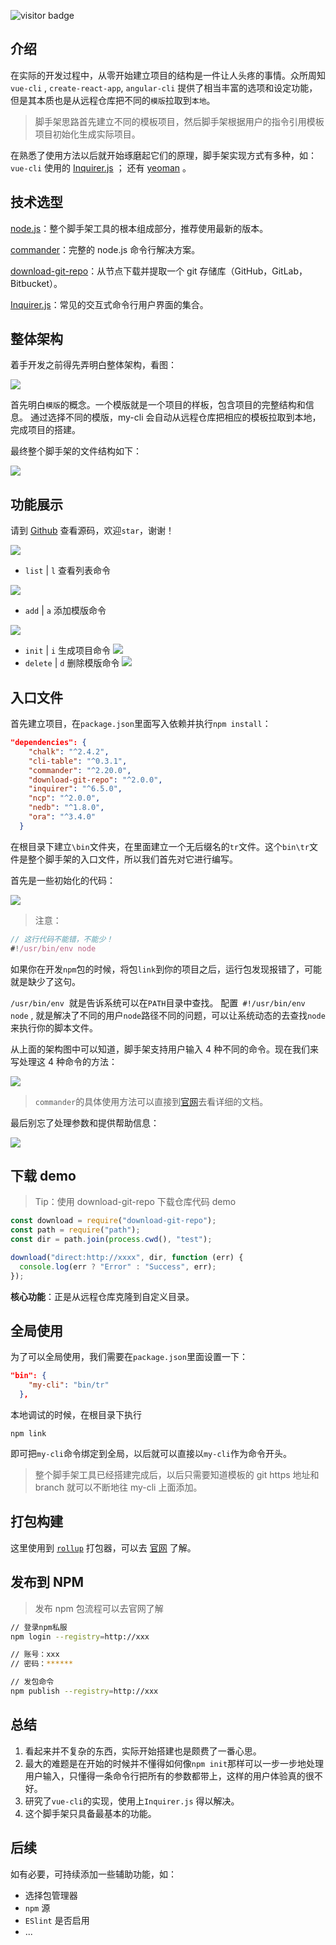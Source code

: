 ![visitor badge](https://visitor-badge.laobi.icu/badge?page_id=0515my-cli.0515my-cli)

## 介绍

在实际的开发过程中，从零开始建立项目的结构是一件让人头疼的事情。众所周知 `vue-cli` , `create-react-app`, `angular-cli` 提供了相当丰富的选项和设定功能，但是其本质也是从远程仓库把不同的`模版`拉取到`本地`。

> 脚手架思路首先建立不同的模板项目，然后脚手架根据用户的指令引用模板项目初始化生成实际项目。

在熟悉了使用方法以后就开始琢磨起它们的原理，脚手架实现方式有多种，如：`vue-cli` 使用的 [Inquirer.js](https://www.npmjs.com/package/inquirer) ； 还有 [yeoman](https://yeoman.io/) 。

## 技术选型

[node.js](https://nodejs.org/)：整个脚手架工具的根本组成部分，推荐使用最新的版本。

[commander](https://github.com/tj/commander.js/)：完整的 node.js 命令行解决方案。

[download-git-repo](https://www.npmjs.com/package/download-git-repo)：从节点下载并提取一个 git 存储库（GitHub，GitLab，Bitbucket）。

[Inquirer.js](https://www.npmjs.com/package/inquirer)：常见的交互式命令行用户界面的集合。

## 整体架构

着手开发之前得先弄明白整体架构，看图：

![](https://p1-juejin.byteimg.com/tos-cn-i-k3u1fbpfcp/a41fbb0627834e9ba1fae25de83b49e0~tplv-k3u1fbpfcp-watermark.image)

首先明白`模版`的概念。一个模版就是一个项目的样板，包含项目的完整结构和信息。
通过选择不同的模版，my-cli 会自动从远程仓库把相应的模板拉取到本地，完成项目的搭建。

最终整个脚手架的文件结构如下：

![](https://p1-juejin.byteimg.com/tos-cn-i-k3u1fbpfcp/65281fa776e54031a96791b5f874db0e~tplv-k3u1fbpfcp-watermark.image)

## 功能展示

请到 [Github](https://github.com/lizheng0515/my-cli) 查看源码，欢迎`star`，谢谢！

![](https://p6-juejin.byteimg.com/tos-cn-i-k3u1fbpfcp/262c88bf7f1544c2b26485a91246f4c4~tplv-k3u1fbpfcp-watermark.image)

- `list` | `l` 查看列表命令

![](https://p1-juejin.byteimg.com/tos-cn-i-k3u1fbpfcp/15813a178dfc46b9afacda800a024e3b~tplv-k3u1fbpfcp-watermark.image)

- `add` | `a` 添加模版命令

![](https://p9-juejin.byteimg.com/tos-cn-i-k3u1fbpfcp/85b8650b9a644d42a13637665b84644a~tplv-k3u1fbpfcp-watermark.image)

- `init` | `i` 生成项目命令
  ![](https://p3-juejin.byteimg.com/tos-cn-i-k3u1fbpfcp/22215ebfca3942a2be5d9e76eed90408~tplv-k3u1fbpfcp-watermark.image)
- `delete` | `d` 删除模版命令
  ![](https://p9-juejin.byteimg.com/tos-cn-i-k3u1fbpfcp/5f6617a25db141c69b118b44a8a25147~tplv-k3u1fbpfcp-watermark.image)

## 入口文件

首先建立项目，在`package.json`里面写入依赖并执行`npm install`：

```json
"dependencies": {
	"chalk": "^2.4.2",
    "cli-table": "^0.3.1",
    "commander": "^2.20.0",
    "download-git-repo": "^2.0.0",
    "inquirer": "^6.5.0",
    "ncp": "^2.0.0",
    "nedb": "^1.8.0",
    "ora": "^3.4.0"
  }
```

在根目录下建立`\bin`文件夹，在里面建立一个无后缀名的`tr`文件。这个`bin\tr`文件是整个脚手架的入口文件，所以我们首先对它进行编写。

首先是一些初始化的代码：

![](https://p1-juejin.byteimg.com/tos-cn-i-k3u1fbpfcp/b3029cb2ef50436e9d95872c77124e64~tplv-k3u1fbpfcp-watermark.image)

> 注意：

```js
// 这行代码不能错，不能少！
#!/usr/bin/env node
```

如果你在开发`npm`包的时候，将包`link`到你的项目之后，运行包发现报错了，可能就是缺少了这句。

`/usr/bin/env`  就是告诉系统可以在`PATH`目录中查找。 配置` #!/usr/bin/env node` , 就是解决了不同的用户`node`路径不同的问题，可以让系统动态的去查找`node`来执行你的脚本文件。

从上面的架构图中可以知道，脚手架支持用户输入 4 种不同的命令。现在我们来写处理这 4 种命令的方法：

![](https://p9-juejin.byteimg.com/tos-cn-i-k3u1fbpfcp/ff47382ab74c4396b049548522988af6~tplv-k3u1fbpfcp-watermark.image)

> `commander`的具体使用方法可以直接到[官网](https://github.com/tj/commander.js/)去看详细的文档。

最后别忘了处理参数和提供帮助信息：

![](https://p1-juejin.byteimg.com/tos-cn-i-k3u1fbpfcp/c6b883fcd2a64e7c8a3bfa09f7f297c0~tplv-k3u1fbpfcp-watermark.image)

## 下载 demo

> Tip：使用 download-git-repo 下载仓库代码 demo

```js
const download = require("download-git-repo");
const path = require("path");
const dir = path.join(process.cwd(), "test");

download("direct:http://xxxx", dir, function (err) {
  console.log(err ? "Error" : "Success", err);
});
```

**核心功能**：正是从远程仓库克隆到自定义目录。

## 全局使用

为了可以全局使用，我们需要在`package.json`里面设置一下：

```json
"bin": {
    "my-cli": "bin/tr"
  },
```

本地调试的时候，在根目录下执行

```auto
npm link
```

即可把`my-cli`命令绑定到全局，以后就可以直接以`my-cli`作为命令开头。

> 整个脚手架工具已经搭建完成后，以后只需要知道模板的 git https 地址和 branch 就可以不断地往 my-cli 上面添加。

## 打包构建

这里使用到 [`rollup`](https://www.npmjs.com/package/rollup) 打包器，可以去 [官网](https://rollupjs.org/) 了解。

## 发布到 NPM

> 发布 npm 包流程可以去官网了解

```bash
// 登录npm私服
npm login --registry=http://xxx

// 账号：xxx
// 密码：******

// 发包命令
npm publish --registry=http://xxx
```

## 总结

1.  看起来并不复杂的东西，实际开始搭建也是颇费了一番心思。
2.  最大的难题是在开始的时候并不懂得如何像`npm init`那样可以一步一步地处理用户输入，只懂得一条命令行把所有的参数都带上，这样的用户体验真的很不好。
3.  研究了`vue-cli`的实现，使用上`Inquirer.js` 得以解决。
4.  这个脚手架只具备最基本的功能。

## 后续

如有必要，可持续添加一些辅助功能，如：

- 选择包管理器
- `npm` 源
- `ESlint` 是否启用
- ...
